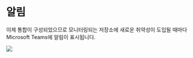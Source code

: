 # 알림

이제 통합이 구성되었으므로 모니터링되는 저장소에 새로운 취약성이 도입될 때마다 Microsoft Teams에 알림이 표시됩니다.

![](https://partner-workshop-assets.s3.us-east-2.amazonaws.com/microsoft-teams-notification.png)
